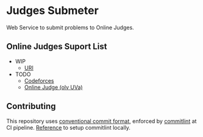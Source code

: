 # Judges Submeter

Web Service to submit problems to Online Judges.

## Online Judges Suport List

* WIP 
  * [URI](https://www.urionlinejudge.com.br/)
* TODO
  * [Codeforces](http://codeforces.com/) 
  * [Online Judge (olv UVa)](https://onlinejudge.org/)

## Contributing

This repository uses [conventional commit format](https://www.conventionalcommits.org/en/v1.0.0/), enforced by [commitlint](https://github.com/conventional-changelog/commitlint) at CI pipeline. [Reference](https://commitlint.js.org/#/guides-local-setup) to setup commitlint locally.